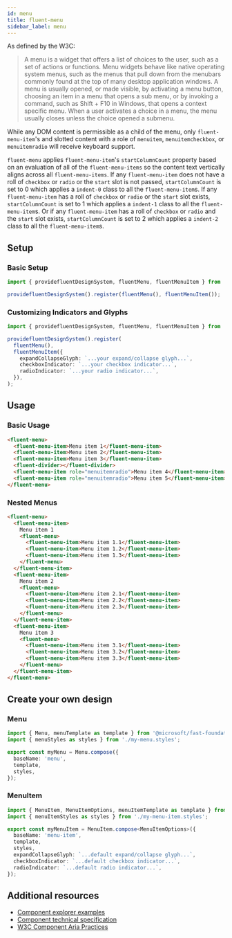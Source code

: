 ```yaml
---
id: menu
title: fluent-menu
sidebar_label: menu
---
```


As defined by the W3C:

> A menu is a widget that offers a list of choices to the user, such as a set of actions or functions. Menu widgets behave like native operating system menus, such as the menus that pull down from the menubars commonly found at the top of many desktop application windows. A menu is usually opened, or made visible, by activating a menu button, choosing an item in a menu that opens a sub menu, or by invoking a command, such as Shift + F10 in Windows, that opens a context specific menu. When a user activates a choice in a menu, the menu usually closes unless the choice opened a submenu.

While any DOM content is permissible as a child of the menu, only `fluent-menu-item`'s and slotted content with a role of `menuitem`, `menuitemcheckbox`, or `menuitemradio` will receive keyboard support.

`fluent-menu` applies `fluent-menu-item`'s `startColumnCount` property based on an evaluation of all of the `fluent-menu-items` so the content text vertically aligns across all `fluent-menu-items`. If any `fluent-menu-item` does not have a roll of `checkbox` or `radio` or the `start` slot is not passed, `startColumnCount` is set to 0 which applies a `indent-0` class to all the `fluent-menu-item`s. If any `fluent-menu-item` has a roll of `checkbox` or `radio` or the `start` slot exists, `startColumnCount` is set to 1 which applies a `indent-1` class to all the `fluent-menu-item`s. Or if any `fluent-menu-item` has a roll of `checkbox` or `radio` and the `start` slot exists, `startColumnCount` is set to 2 which applies a `indent-2` class to all the `fluent-menu-item`s.

## Setup

### Basic Setup

```ts
import { providefluentDesignSystem, fluentMenu, fluentMenuItem } from '@fluentui/web-components';

providefluentDesignSystem().register(fluentMenu(), fluentMenuItem());
```

### Customizing Indicators and Glyphs

```ts
import { providefluentDesignSystem, fluentMenu, fluentMenuItem } from '@fluentui/web-components';

providefluentDesignSystem().register(
  fluentMenu(),
  fluentMenuItem({
    expandCollapseGlyph: `...your expand/collapse glyph...`,
    checkboxIndicator: `...your checkbox indicator...`,
    radioIndicator: `...your radio indicator...`,
  }),
);
```

## Usage

### Basic Usage

```html live
<fluent-menu>
  <fluent-menu-item>Menu item 1</fluent-menu-item>
  <fluent-menu-item>Menu item 2</fluent-menu-item>
  <fluent-menu-item>Menu item 3</fluent-menu-item>
  <fluent-divider></fluent-divider>
  <fluent-menu-item role="menuitemradio">Menu item 4</fluent-menu-item>
  <fluent-menu-item role="menuitemradio">Menu item 5</fluent-menu-item>
</fluent-menu>
```

### Nested Menus

```html live
<fluent-menu>
  <fluent-menu-item>
    Menu item 1
    <fluent-menu>
      <fluent-menu-item>Menu item 1.1</fluent-menu-item>
      <fluent-menu-item>Menu item 1.2</fluent-menu-item>
      <fluent-menu-item>Menu item 1.3</fluent-menu-item>
    </fluent-menu>
  </fluent-menu-item>
  <fluent-menu-item>
    Menu item 2
    <fluent-menu>
      <fluent-menu-item>Menu item 2.1</fluent-menu-item>
      <fluent-menu-item>Menu item 2.2</fluent-menu-item>
      <fluent-menu-item>Menu item 2.3</fluent-menu-item>
    </fluent-menu>
  </fluent-menu-item>
  <fluent-menu-item>
    Menu item 3
    <fluent-menu>
      <fluent-menu-item>Menu item 3.1</fluent-menu-item>
      <fluent-menu-item>Menu item 3.2</fluent-menu-item>
      <fluent-menu-item>Menu item 3.3</fluent-menu-item>
    </fluent-menu>
  </fluent-menu-item>
</fluent-menu>
```

## Create your own design

### Menu

```ts
import { Menu, menuTemplate as template } from '@microsoft/fast-foundation';
import { menuStyles as styles } from './my-menu.styles';

export const myMenu = Menu.compose({
  baseName: 'menu',
  template,
  styles,
});
```

### MenuItem

```ts
import { MenuItem, MenuItemOptions, menuItemTemplate as template } from '@microsoft/fast-foundation';
import { menuItemStyles as styles } from './my-menu-item.styles';

export const myMenuItem = MenuItem.compose<MenuItemOptions>({
  baseName: 'menu-item',
  template,
  styles,
  expandCollapseGlyph: `...default expand/collapse glyph...`,
  checkboxIndicator: `...default checkbox indicator...`,
  radioIndicator: `...default radio indicator...`,
});
```

## Additional resources

- [Component explorer examples](https://explore.fast.design/components/fast-menu)
- [Component technical specification](https://github.com/microsoft/fast/blob/master/packages/web-components/fast-foundation/src/menu/menu.spec.md)
- [W3C Component Aria Practices](https://w3c.github.io/aria-practices/#menu)
